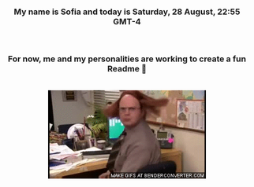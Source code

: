 


<div align="center">
<h3 >My name is Sofia and today is Saturday, 28 August, 22:55 GMT-4</h3><br>
<h3 >For now, me and my personalities are working to create a fun Readme 👋
</h3><br>
<img src='img/dwight.gif' alt='working...'/>
</div>
